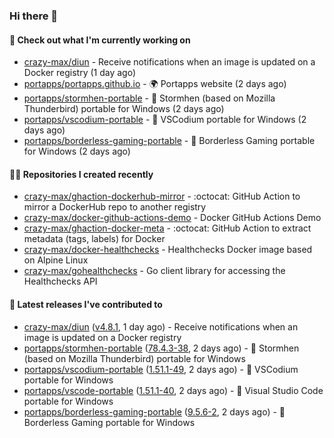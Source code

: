 ### Hi there 👋

#### 👷 Check out what I'm currently working on

- [crazy-max/diun](https://github.com/crazy-max/diun) - Receive notifications when an image is updated on a Docker registry (1 day ago)
- [portapps/portapps.github.io](https://github.com/portapps/portapps.github.io) - 🌍 Portapps website (2 days ago)
- [portapps/stormhen-portable](https://github.com/portapps/stormhen-portable) - 🚀 Stormhen (based on Mozilla Thunderbird) portable for Windows (2 days ago)
- [portapps/vscodium-portable](https://github.com/portapps/vscodium-portable) - 🚀 VSCodium portable for Windows (2 days ago)
- [portapps/borderless-gaming-portable](https://github.com/portapps/borderless-gaming-portable) - 🚀 Borderless Gaming portable for Windows  (2 days ago)

#### 👨‍💻 Repositories I created recently

- [crazy-max/ghaction-dockerhub-mirror](https://github.com/crazy-max/ghaction-dockerhub-mirror) - :octocat: GitHub Action to mirror a DockerHub repo to another registry
- [crazy-max/docker-github-actions-demo](https://github.com/crazy-max/docker-github-actions-demo) - Docker GitHub Actions Demo
- [crazy-max/ghaction-docker-meta](https://github.com/crazy-max/ghaction-docker-meta) - :octocat: GitHub Action to extract metadata (tags, labels) for Docker
- [crazy-max/docker-healthchecks](https://github.com/crazy-max/docker-healthchecks) - Healthchecks Docker image based on Alpine Linux
- [crazy-max/gohealthchecks](https://github.com/crazy-max/gohealthchecks) - Go client library for accessing the Healthchecks API

#### 🚀 Latest releases I've contributed to

- [crazy-max/diun](https://github.com/crazy-max/diun) ([v4.8.1](https://github.com/crazy-max/diun/releases/tag/v4.8.1), 1 day ago) - Receive notifications when an image is updated on a Docker registry
- [portapps/stormhen-portable](https://github.com/portapps/stormhen-portable) ([78.4.3-38](https://github.com/portapps/stormhen-portable/releases/tag/78.4.3-38), 2 days ago) - 🚀 Stormhen (based on Mozilla Thunderbird) portable for Windows
- [portapps/vscodium-portable](https://github.com/portapps/vscodium-portable) ([1.51.1-49](https://github.com/portapps/vscodium-portable/releases/tag/1.51.1-49), 2 days ago) - 🚀 VSCodium portable for Windows
- [portapps/vscode-portable](https://github.com/portapps/vscode-portable) ([1.51.1-40](https://github.com/portapps/vscode-portable/releases/tag/1.51.1-40), 2 days ago) - 🚀 Visual Studio Code portable for Windows
- [portapps/borderless-gaming-portable](https://github.com/portapps/borderless-gaming-portable) ([9.5.6-2](https://github.com/portapps/borderless-gaming-portable/releases/tag/9.5.6-2), 2 days ago) - 🚀 Borderless Gaming portable for Windows 
